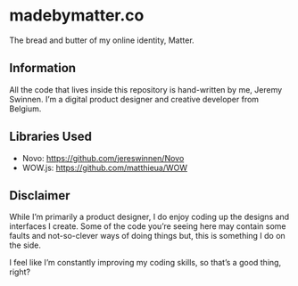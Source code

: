# madebymatter.co

The bread and butter of my online identity, Matter.

## Information
All the code that lives inside this repository is hand-written by me, Jeremy Swinnen. I’m a digital product designer and creative developer from Belgium.

## Libraries Used
- Novo: https://github.com/jereswinnen/Novo
- WOW.js: https://github.com/matthieua/WOW

## Disclaimer
While I’m primarily a product designer, I do enjoy coding up the designs and interfaces I create. Some of the code you’re seeing here may contain some faults and not-so-clever ways of doing things but, this is something I do on the side.

I feel like I’m constantly improving my coding skills, so that’s a good thing, right?
